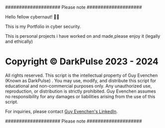  ####################  Please note  ####################


Hello fellow cybernaut! 👾😊

This is my Portfolio in cyber security.

This is personal projects i have worked on and made,please enjoy it (legally and ethically)



 # Copyright © DarkPulse 2023 - 2024

All rights reserved. This script is the intellectual property of Guy Evenchen (Known as DarkPulse) . You may use, modify, and distribute this script for educational and non-commercial purposes only. Any unauthorized use, reproduction, or distribution is strictly prohibited. Guy Evenchen assumes no responsibility for any damages or liabilities arising from the use of this script.

For inquiries, please contact [Guy Evenchen's LinkedIn](https://www.linkedin.com/in/guy-evenchen/).


 ####################  Please note  ####################
